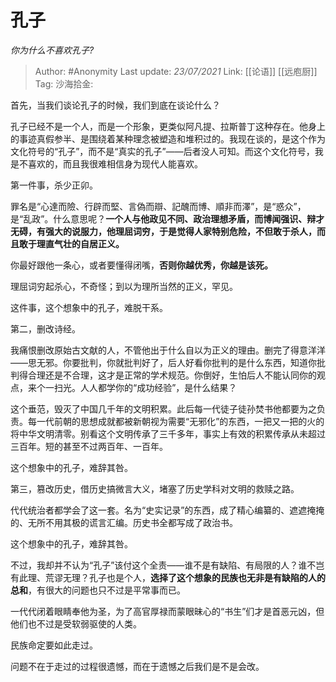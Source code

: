 # 孔子
*你为什么不喜欢孔子?*

> Author: #Anonymity
> Last update: *23/07/2021*
> Link: [[论语]] [[远庖厨]]
> Tag:
> 沙海拾金:

首先，当我们谈论孔子的时候，我们到底在谈论什么？

孔子已经不是一个人，而是一个形象，更类似阿凡提、拉斯普丁这种存在。他身上的事迹真假参半、是围绕着某种理念被塑造和堆积过的。我现在谈的，是这个作为文化符号的“孔子”，而不是“真实的孔子”——后者没人可知。而这个文化符号，我是不喜欢的，而且我很难相信身为现代人能喜欢。

第一件事，杀少正卯。

罪名是“心達而險、行辟而堅、言偽而辯、記醜而博、順非而澤”，是“惑众”，是“乱政”。什么意思呢？**一个人与他政见不同、政治理想矛盾，而博闻强识、辩才无碍，有强大的说服力，他理屈词穷，于是觉得人家特别危险，不但敢于杀人，而且敢于理直气壮的自居正义。**

你最好跟他一条心，或者要懂得闭嘴，**否则你越优秀，你越是该死。**

理屈词穷起杀心，不奇怪；到以为理所当然的正义，罕见。

这件事，这个想象中的孔子，难脱干系。

第二，删改诗经。

我痛恨删改原始古文献的人，不管他出于什么自以为正义的理由。删完了得意洋洋——思无邪。你要批判，你就批判好了，后人好看你批判的是什么东西，知道你批判得合理还是不合理，这才是正常的学术规范。你倒好，生怕后人不能认同你的观点，来个一扫光。人人都学你的“成功经验”，是什么结果？

这个垂范，毁灭了中国几千年的文明积累。此后每一代徒子徒孙焚书他都要为之负责。每一代前朝的思想成就都被新朝视为需要“无邪化”的东西，一把又一把的火的将中华文明清零。别看这个文明传承了三千多年，事实上有效的积累传承从未超过三百年。短的甚至不过两百年、一百年。

这个想象中的孔子，难辞其咎。

第三，篡改历史，借历史搞微言大义，堵塞了历史学科对文明的救赎之路。

代代统治者都学会了这一套。名为“史实记录”的东西，成了精心编纂的、遮遮掩掩的、无所不用其极的谎言汇编。历史书全都写成了政治书。

这个想象中的孔子，难辞其咎。

不过，我却并不认为“孔子”该付这个全责——谁不是有缺陷、有局限的人？谁不岂有此理、荒谬无理？孔子也是个人，**选择了这个想象的民族也无非是有缺陷的人的总和**，有很大的问题也只不过是平常事而已。

一代代闭着眼睛奉他为圣，为了高官厚禄而蒙眼昧心的“书生”们才是首恶元凶，但他们也不过是受软弱驱使的人类。

民族命定要如此走过。

问题不在于走过的过程很遗憾，而在于遗憾之后我们是不是会改。

